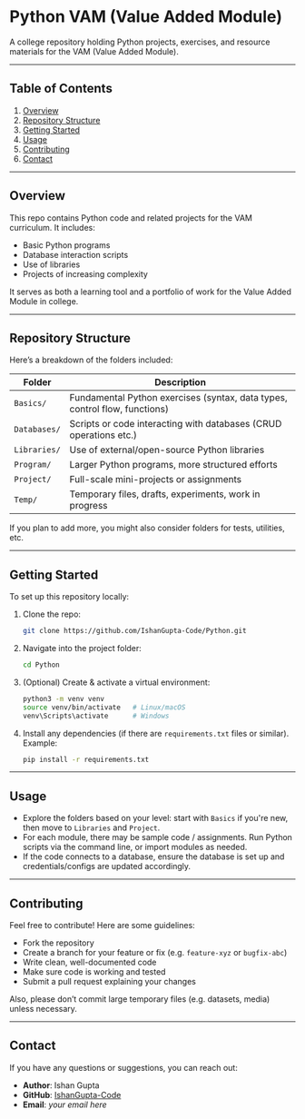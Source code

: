 # Python VAM (Value Added Module)

A college repository holding Python projects, exercises, and resource materials for the VAM (Value Added Module).

---

## Table of Contents

1. [Overview](#overview)  
2. [Repository Structure](#repository-structure)  
3. [Getting Started](#getting-started)  
4. [Usage](#usage)  
5. [Contributing](#contributing)  
6. [Contact](#contact)  

---

## Overview

This repo contains Python code and related projects for the VAM curriculum. It includes:

- Basic Python programs  
- Database interaction scripts  
- Use of libraries  
- Projects of increasing complexity  

It serves as both a learning tool and a portfolio of work for the Value Added Module in college.

---

## Repository Structure

Here’s a breakdown of the folders included:

| Folder | Description |
|---|---|
| `Basics/` | Fundamental Python exercises (syntax, data types, control flow, functions) |
| `Databases/` | Scripts or code interacting with databases (CRUD operations etc.) |
| `Libraries/` | Use of external/open-source Python libraries |
| `Program/` | Larger Python programs, more structured efforts |
| `Project/` | Full-scale mini-projects or assignments |
| `Temp/` | Temporary files, drafts, experiments, work in progress |

If you plan to add more, you might also consider folders for tests, utilities, etc.

---

## Getting Started

To set up this repository locally:

1. Clone the repo:  
   ```bash
   git clone https://github.com/IshanGupta-Code/Python.git
   ```

2. Navigate into the project folder:  
   ```bash
   cd Python
   ```

3. (Optional) Create & activate a virtual environment:  
   ```bash
   python3 -m venv venv
   source venv/bin/activate   # Linux/macOS
   venv\Scripts\activate      # Windows
   ```

4. Install any dependencies (if there are `requirements.txt` files or similar). Example:  
   ```bash
   pip install -r requirements.txt
   ```

---

## Usage

- Explore the folders based on your level: start with `Basics` if you're new, then move to `Libraries` and `Project`.  
- For each module, there may be sample code / assignments. Run Python scripts via the command line, or import modules as needed.  
- If the code connects to a database, ensure the database is set up and credentials/configs are updated accordingly.

---

## Contributing

Feel free to contribute! Here are some guidelines:

- Fork the repository  
- Create a branch for your feature or fix (e.g. `feature-xyz` or `bugfix-abc`)  
- Write clean, well-documented code  
- Make sure code is working and tested  
- Submit a pull request explaining your changes  

Also, please don’t commit large temporary files (e.g. datasets, media) unless necessary.

---

## Contact

If you have any questions or suggestions, you can reach out:

- **Author**: Ishan Gupta  
- **GitHub**: [IshanGupta-Code](https://github.com/IshanGupta-Code)  
- **Email**: *your email here*

